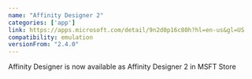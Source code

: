 ```yaml
---
name: "Affinity Designer 2"
categories: ['app']
link: https://apps.microsoft.com/detail/9n2d0p16c80h?hl=en-us&gl=US
compatibility: emulation
versionFrom: "2.4.0"
---
```


Affinity Designer is now available as Affinity Designer 2 in MSFT Store